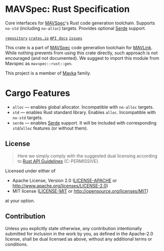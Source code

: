 MAVSpec: Rust Specification
===========================

Core interfaces for [MAVSpec](https://gitlab.com/mavka/libs/mavspec)'s Rust code generation toolchain. Supports
`no-std` (including `no-alloc`) targets. Provides optional [Serde](https://serde.rs) support.

[`repository`](https://gitlab.com/mavka/libs/mavspec)
[`crates.io`](https://crates.io/crates/mavspec)
[`API docs`](https://docs.rs/mavspec/latest/mavspec/)
[`issues`](https://gitlab.com/mavka/libs/mavspec/-/issues)

This crate is a part of [MAVSpec](https://gitlab.com/mavka/libs/mavinspect) code generation toolchain for
[MAVLink](https://mavlink.io/en/). While nothing prevents from using this crate directly, such approach
is not encouraged (and not documented). We suggest to import this module from Mavspec as `mavspec::rust::gen`.

This project is a member of [Mavka](https://mavka.gitlab.io/home/) family.

# Cargo Features

* `alloc` — enables global allocator. Incompatible with `no-alloc` targets.  
* `std` — enables Rust standard library. Enables `alloc`. Incompatible with `no-std` targets.  
* `serde` — enables [Serde](https://serde.rs) support. It will be included with corresponding `std`/`alloc`
  features (or without them).

License
-------

> Here we simply comply with the suggested dual licensing according to
> [Rust API Guidelines](https://rust-lang.github.io/api-guidelines/about.html) (C-PERMISSIVE).

Licensed under either of

* Apache License, Version 2.0
  ([LICENSE-APACHE](../LICENSE-APACHE) or http://www.apache.org/licenses/LICENSE-2.0)
* MIT license
  ([LICENSE-MIT](../LICENSE-MIT) or http://opensource.org/licenses/MIT)

at your option.

Contribution
------------

Unless you explicitly state otherwise, any contribution intentionally submitted
for inclusion in the work by you, as defined in the Apache-2.0 license, shall be
dual licensed as above, without any additional terms or conditions.
